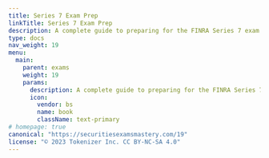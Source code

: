 ```yaml
---
title: Series 7 Exam Prep
linkTitle: Series 7 Exam Prep
description: A complete guide to preparing for the FINRA Series 7 exam. Includes detailed content reviews, practice questions, and test-taking strategies to help candidates achieve a passing score.
type: docs
nav_weight: 19
menu:
  main:
    parent: exams
    weight: 19
    params:
      description: A complete guide to preparing for the FINRA Series 7 exam
      icon:
        vendor: bs
        name: book
        className: text-primary
# homepage: true
canonical: "https://securitiesexamsmastery.com/19"
license: "© 2023 Tokenizer Inc. CC BY-NC-SA 4.0"
---
```


